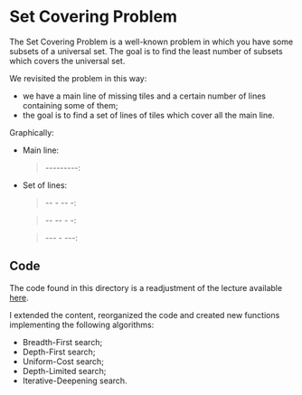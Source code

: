 # Set Covering Problem

The Set Covering Problem is a well-known problem in which you have some subsets of a universal set. The goal is to find the least number of subsets which covers the universal set.

We revisited the problem in this way:
- we have a main line of missing tiles and a certain number of lines containing some of them;
- the goal is to find a set of lines of tiles which cover all the main line.

Graphically:
- Main line: 
    >---------:
- Set of lines:
    >-- - -- -:

    >-- -- - -:

    >---  - ---:

## Code

The code found in this directory is a readjustment of the lecture available [here](https://github.com/squillero/computational-intelligence/blob/master/2023-24/set-covering.ipynb). 

I extended the content, reorganized the code and created new functions implementing the following algorithms:
- Breadth-First search;
- Depth-First search;
- Uniform-Cost search; 
- Depth-Limited search;
- Iterative-Deepening search.